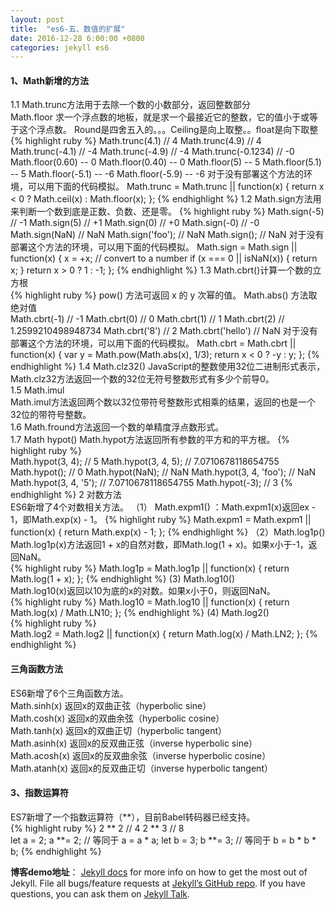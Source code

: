 ```yaml
---
layout: post
title:  "es6-五、数值的扩展"
date: 2016-12-28 6:00:00 +0800
categories: jekyll es6
---
```

#### 1、Math新增的方法
1.1 Math.trunc方法用于去除一个数的小数部分，返回整数部分      
  Math.floor 求一个浮点数的地板，就是求一个最接近它的整数，它的值小于或等于这个浮点数。
  Round是四舍五入的。。。Ceiling是向上取整。。float是向下取整    
  {% highlight ruby %}
        Math.trunc(4.1) // 4
        Math.trunc(4.9) // 4
        Math.trunc(-4.1) // -4
        Math.trunc(-4.9) // -4
        Math.trunc(-0.1234) // -0
    Math.floor(0.60)  -- 0
    Math.floor(0.40)  -- 0
    Math.floor(5)  -- 5
    Math.floor(5.1) -- 5
    Math.floor(-5.1) -- -6
    Math.floor(-5.9) -- -6
    对于没有部署这个方法的环境，可以用下面的代码模拟。
    Math.trunc = Math.trunc || function(x) {
      return x < 0 ? Math.ceil(x) : Math.floor(x);
    };
    {% endhighlight %}
1.2  Math.sign方法用来判断一个数到底是正数、负数、还是零。
{% highlight ruby %}
Math.sign(-5) // -1
Math.sign(5) // +1
Math.sign(0) // +0
Math.sign(-0) // -0
Math.sign(NaN) // NaN
Math.sign('foo'); // NaN
Math.sign();      // NaN
对于没有部署这个方法的环境，可以用下面的代码模拟。
Math.sign = Math.sign || function(x) {
  x = +x; // convert to a number
  if (x === 0 || isNaN(x)) {
    return x;
  }
  return x > 0 ? 1 : -1;
};
{% endhighlight %}
1.3 Math.cbrt()计算一个数的立方根  
{% highlight ruby %}
pow() 方法可返回 x 的 y 次幂的值。
Math.abs() 方法取绝对值  
Math.cbrt(-1) // -1
Math.cbrt(0)  // 0
Math.cbrt(1)  // 1
Math.cbrt(2)  // 1.2599210498948734
Math.cbrt('8') // 2
Math.cbrt('hello') // NaN
对于没有部署这个方法的环境，可以用下面的代码模拟。
Math.cbrt = Math.cbrt || function(x) {
  var y = Math.pow(Math.abs(x), 1/3);
  return x < 0 ? -y : y;
};
{% endhighlight %}
1.4 Math.clz32() JavaScript的整数使用32位二进制形式表示，Math.clz32方法返回一个数的32位无符号整数形式有多少个前导0。     
1.5 Math.imul     
Math.imul方法返回两个数以32位带符号整数形式相乘的结果，返回的也是一个32位的带符号整数。     
1.6 Math.fround方法返回一个数的单精度浮点数形式。   
1.7 Math hypot() Math.hypot方法返回所有参数的平方和的平方根。
{% highlight ruby %}   
Math.hypot(3, 4);        // 5
Math.hypot(3, 4, 5);     // 7.0710678118654755
Math.hypot();            // 0
Math.hypot(NaN);         // NaN
Math.hypot(3, 4, 'foo'); // NaN
Math.hypot(3, 4, '5');   // 7.0710678118654755
Math.hypot(-3);          // 3
{% endhighlight %}
2 对数方法    
ES6新增了4个对数相关方法。
（1） Math.expm1() ：Math.expm1(x)返回ex - 1，即Math.exp(x) - 1。
{% highlight ruby %}
Math.expm1 = Math.expm1 || function(x) {
  return Math.exp(x) - 1;
};
{% endhighlight %}
（2）Math.log1p()  Math.log1p(x)方法返回1 + x的自然对数，即Math.log(1 + x)。如果x小于-1，返回NaN。    
{% highlight ruby %}
Math.log1p = Math.log1p || function(x) {
  return Math.log(1 + x);
};
{% endhighlight %}
(3) Math.log10()    
Math.log10(x)返回以10为底的x的对数。如果x小于0，则返回NaN。   
{% highlight ruby %}
Math.log10 = Math.log10 || function(x) {
  return Math.log(x) / Math.LN10;
};
{% endhighlight %}
(4) Math.log2()  
{% highlight ruby %}  
Math.log2 = Math.log2 || function(x) {
  return Math.log(x) / Math.LN2;
};
{% endhighlight %}
#### 三角函数方法
ES6新增了6个三角函数方法。      
Math.sinh(x) 返回x的双曲正弦（hyperbolic sine）  
Math.cosh(x) 返回x的双曲余弦（hyperbolic cosine）  
Math.tanh(x) 返回x的双曲正切（hyperbolic tangent）  
Math.asinh(x) 返回x的反双曲正弦（inverse hyperbolic sine）  
Math.acosh(x) 返回x的反双曲余弦（inverse hyperbolic cosine）   
Math.atanh(x) 返回x的反双曲正切（inverse hyperbolic tangent）   
#### 3、指数运算符    
ES7新增了一个指数运算符（**），目前Babel转码器已经支持。   
{% highlight ruby %} 
2 ** 2 // 4
2 ** 3 // 8   
let a = 2;
a **= 2;
// 等同于 a = a * a;
let b = 3;
b **= 3;
// 等同于 b = b * b * b;
{% endhighlight %}

**博客demo地址**： [Jekyll docs][jekyll-docs] for more info on how to get the most out of Jekyll. File all bugs/feature requests at [Jekyll’s GitHub repo][jekyll-gh]. If you have questions, you can ask them on [Jekyll Talk][jekyll-talk].

[jekyll-docs]: http://jekyllrb.com/docs/home
[jekyll-gh]:   https://github.com/jekyll/jekyll
[jekyll-talk]: https://talk.jekyllrb.com/

